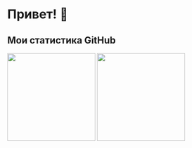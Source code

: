 # Привет! 👋

## Мои статистика GitHub
<img height=200 align="center" src="https://github-readme-stats.vercel.app/api?username=iwizard7" /> <img height=200 align="center" src="https://github-readme-stats.vercel.app/api/top-langs?username=iwizard7&layout=compact&langs_count=8&card_width=320" />
